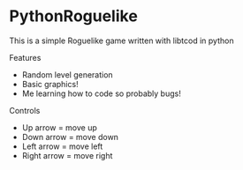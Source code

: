 # PythonRoguelike
This is a simple Roguelike game written with libtcod in python

Features
- Random level generation
- Basic graphics!
- Me learning how to code so probably bugs!

Controls
 - Up arrow = move up
 - Down arrow = move down
 - Left arrow = move left
 - Right arrow = move right

